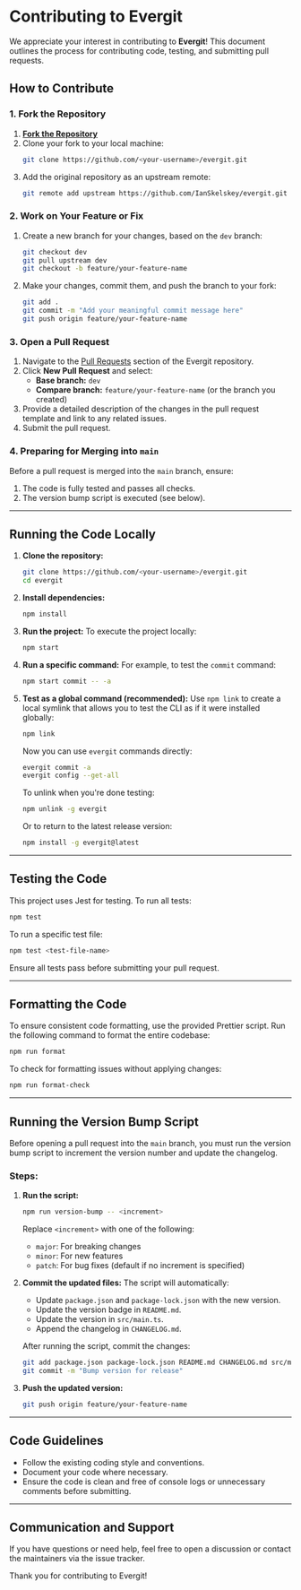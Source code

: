 # Contributing to Evergit

We appreciate your interest in contributing to **Evergit**! This document outlines the process for contributing code, testing, and submitting pull requests.

## How to Contribute

### 1. Fork the Repository

1. [**Fork the Repository**](https://github.com/IanSkelskey/evergit/fork)
2. Clone your fork to your local machine:
    ```bash
    git clone https://github.com/<your-username>/evergit.git
    ```
3. Add the original repository as an upstream remote:
    ```bash
    git remote add upstream https://github.com/IanSkelskey/evergit.git
    ```

### 2. Work on Your Feature or Fix

1. Create a new branch for your changes, based on the `dev` branch:
    ```bash
    git checkout dev
    git pull upstream dev
    git checkout -b feature/your-feature-name
    ```
2. Make your changes, commit them, and push the branch to your fork:
    ```bash
    git add .
    git commit -m "Add your meaningful commit message here"
    git push origin feature/your-feature-name
    ```

### 3. Open a Pull Request

1. Navigate to the [Pull Requests](https://github.com/IanSkelskey/evergit/pulls) section of the Evergit repository.
2. Click **New Pull Request** and select:
    - **Base branch:** `dev`
    - **Compare branch:** `feature/your-feature-name` (or the branch you created)
3. Provide a detailed description of the changes in the pull request template and link to any related issues.
4. Submit the pull request.

### 4. Preparing for Merging into `main`

Before a pull request is merged into the `main` branch, ensure:

1. The code is fully tested and passes all checks.
2. The version bump script is executed (see below).

---

## Running the Code Locally

1. **Clone the repository:**

    ```bash
    git clone https://github.com/<your-username>/evergit.git
    cd evergit
    ```

2. **Install dependencies:**

    ```bash
    npm install
    ```

3. **Run the project:**
   To execute the project locally:

    ```bash
    npm start
    ```

4. **Run a specific command:**
   For example, to test the `commit` command:

    ```bash
    npm start commit -- -a
    ```

5. **Test as a global command (recommended):**
   Use `npm link` to create a local symlink that allows you to test the CLI as if it were installed globally:

    ```bash
    npm link
    ```

    Now you can use `evergit` commands directly:

    ```bash
    evergit commit -a
    evergit config --get-all
    ```

    To unlink when you're done testing:

    ```bash
    npm unlink -g evergit
    ```

    Or to return to the latest release version:

    ```bash
    npm install -g evergit@latest
    ```

---

## Testing the Code

This project uses Jest for testing. To run all tests:

```bash
npm test
```

To run a specific test file:

```bash
npm test <test-file-name>
```

Ensure all tests pass before submitting your pull request.

---

## Formatting the Code

To ensure consistent code formatting, use the provided Prettier script. Run the following command to format the entire codebase:

```bash
npm run format
```

To check for formatting issues without applying changes:

```bash
npm run format-check
```

---

## Running the Version Bump Script

Before opening a pull request into the `main` branch, you must run the version bump script to increment the version number and update the changelog.

### Steps:

1. **Run the script:**

    ```bash
    npm run version-bump -- <increment>
    ```

    Replace `<increment>` with one of the following:

    - `major`: For breaking changes
    - `minor`: For new features
    - `patch`: For bug fixes (default if no increment is specified)

2. **Commit the updated files:**
   The script will automatically:

    - Update `package.json` and `package-lock.json` with the new version.
    - Update the version badge in `README.md`.
    - Update the version in `src/main.ts`.
    - Append the changelog in `CHANGELOG.md`.

    After running the script, commit the changes:

    ```bash
    git add package.json package-lock.json README.md CHANGELOG.md src/main.ts
    git commit -m "Bump version for release"
    ```

3. **Push the updated version:**
    ```bash
    git push origin feature/your-feature-name
    ```

---

## Code Guidelines

-   Follow the existing coding style and conventions.
-   Document your code where necessary.
-   Ensure the code is clean and free of console logs or unnecessary comments before submitting.

---

## Communication and Support

If you have questions or need help, feel free to open a discussion or contact the maintainers via the issue tracker.

Thank you for contributing to Evergit!
